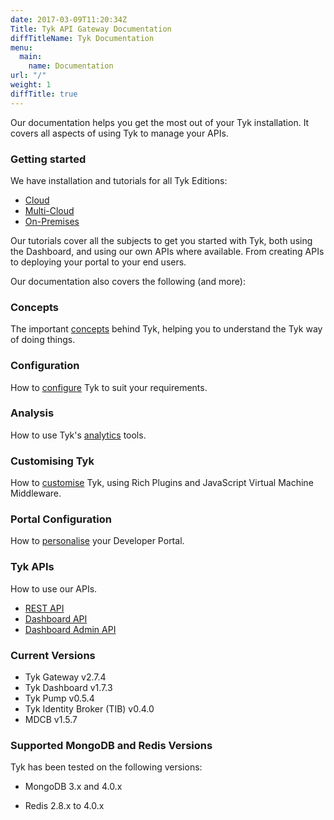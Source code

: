 ```yaml
---
date: 2017-03-09T11:20:34Z
Title: Tyk API Gateway Documentation
diffTitleName: Tyk Documentation
menu:
  main:
    name: Documentation
url: "/"
weight: 1
diffTitle: true
---
```


Our documentation helps you get the most out of your Tyk installation. It covers all aspects of using Tyk to manage your APIs.

### Getting started

We have installation and tutorials for all Tyk Editions:

* [Cloud][1]
* [Multi-Cloud][2]
* [On-Premises][3]

Our tutorials cover all the subjects to get you started with Tyk, both using the Dashboard, and using our own APIs where available. From creating APIs to deploying your portal to your end users.

Our documentation also covers the following (and more):

### Concepts

The important [concepts][4] behind Tyk, helping you to understand the Tyk way of doing things. 

### Configuration

How to [configure][5] Tyk to suit your requirements.

### Analysis

How to use Tyk's [analytics][6] tools.

### Customising Tyk

How to [customise](https://tyk.io/docs/customise-tyk/plugins/) Tyk, using Rich Plugins and JavaScript Virtual Machine Middleware.

### Portal Configuration

How to [personalise](https://tyk.io/docs/tyk-developer-portal/customise/) your Developer Portal.

### Tyk APIs

How to use our APIs.

* [REST API][9]
* [Dashboard API][10]
* [Dashboard Admin API][11]

### Current Versions

* Tyk Gateway v2.7.4
* Tyk Dashboard v1.7.3
* Tyk Pump v0.5.4
* Tyk Identity Broker (TIB) v0.4.0
* MDCB v1.5.7


### Supported MongoDB and Redis Versions

Tyk has been tested on the following versions:

* MongoDB 3.x and 4.0.x
* Redis 2.8.x to 4.0.x

  [1]: /docs/get-started/with-tyk-cloud/
  [2]: /docs/get-started/with-tyk-multi-cloud/
  [3]: /docs/get-started/with-tyk-on-premise/
  [4]: /docs/concepts/
  [5]: /docs/configure/
  [6]: /docs/analyse/
  [7]: /docs/publish/customise/
  [8]: /docs/publish/customise/ 
  [9]: /docs/tyk-rest-api/
  [10]: /docs/tyk-dashboard-api/
  [11]: /docs/dashboard-admin-api/